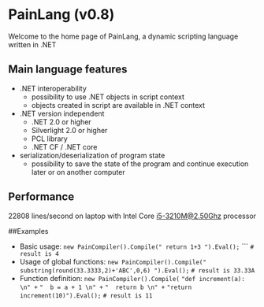 # PainLang (v0.8)
Welcome to the home page of PainLang, a dynamic scripting language written in .NET

## Main language features
 + .NET interoperability
   + possibility to use .NET objects in script context
   + objects created in script are available in .NET context
 + .NET version independent
   + .NET 2.0 or higher
   + Silverlight 2.0 or higher
   + PCL library
   + .NET CF / .NET core
 + serialization/deserialization of program state
   + possibility to save the state of the program and continue execution later or on another computer

## Performance
 22808 lines/second on laptop with Intel Core i5-3210M@2.50Ghz processor 

##Examples

 + Basic usage:
`new PainCompiler().Compile(" return 1+3 ").Eval();` ```
`# result is 4`
 + Usage of global functions:
`new PainCompiler().Compile(" substring(round(33.3333,2)+'ABC',0,6) ").Eval();`
`# result is 33.33A`
 + Function definition:
`new PainCompiler().Compile(`
`"def increment(a): \n" +`
`"  b = a + 1 \n" +`
`"  return b \n" +`
`"return increment(10)").Eval();`
`# result is 11`
 


